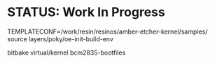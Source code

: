 # STATUS: Work In Progress

TEMPLATECONF=/work/resin/resinos/amber-etcher-kernel/samples/ source layers/poky/oe-init-build-env

bitbake virtual/kernel bcm2835-bootfiles
